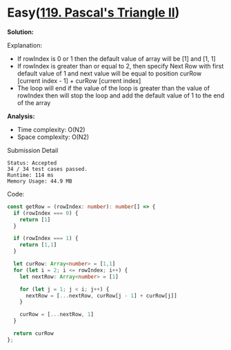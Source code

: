 # Easy([119. Pascal's Triangle II](https://leetcode.com/problems/pascals-triangle-ii/))

**Solution:**

Explanation:

- If rowIndex is 0 or 1 then the default value of array will be [1] and [1, 1]
- If rowIndex is greater than or equal to 2, then specify Next Row with first default value of 1 and next value will be equal to position curRow [current index - 1] + curRow [current index]
- The loop will end if the value of the loop is greater than the value of rowIndex then will stop the loop and add the default value of 1 to the end of the array

**Analysis:**

- Time complexity: O(N2)
- Space complexity: O(N2)

Submission Detail

```
Status: Accepted
34 / 34 test cases passed.
Runtime: 114 ms
Memory Usage: 44.9 MB
```

Code:

```TypeScript
const getRow = (rowIndex: number): number[] => {
  if (rowIndex === 0) {
    return [1]
  }

  if (rowIndex === 1) {
    return [1,1]
  }

  let curRow: Array<number> = [1,1]
  for (let i = 2; i <= rowIndex; i++) {
    let nextRow: Array<number> = [1]

    for (let j = 1; j < i; j++) {
      nextRow = [...nextRow, curRow[j - 1] + curRow[j]]
    }

    curRow = [...nextRow, 1]
  }

  return curRow
};

```

